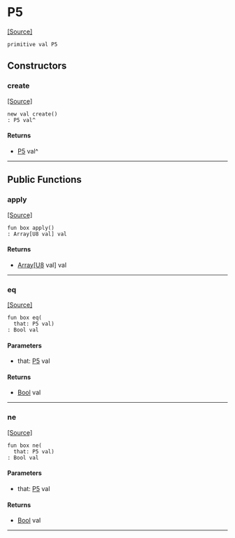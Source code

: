 # P5
<span class="source-link">[[Source]](src/mqtt-assembler/tests.md#L-0-13)</span>
```pony
primitive val P5
```

## Constructors

### create
<span class="source-link">[[Source]](src/mqtt-assembler/tests.md#L-0-13)</span>


```pony
new val create()
: P5 val^
```

#### Returns

* [P5](mqtt-assembler-P5.md) val^

---

## Public Functions

### apply
<span class="source-link">[[Source]](src/mqtt-assembler/tests.md#L-0-13)</span>


```pony
fun box apply()
: Array[U8 val] val
```

#### Returns

* [Array](builtin-Array.md)\[[U8](builtin-U8.md) val\] val

---

### eq
<span class="source-link">[[Source]](src/mqtt-assembler/tests.md#L-0-13)</span>


```pony
fun box eq(
  that: P5 val)
: Bool val
```
#### Parameters

*   that: [P5](mqtt-assembler-P5.md) val

#### Returns

* [Bool](builtin-Bool.md) val

---

### ne
<span class="source-link">[[Source]](src/mqtt-assembler/tests.md#L-0-13)</span>


```pony
fun box ne(
  that: P5 val)
: Bool val
```
#### Parameters

*   that: [P5](mqtt-assembler-P5.md) val

#### Returns

* [Bool](builtin-Bool.md) val

---

